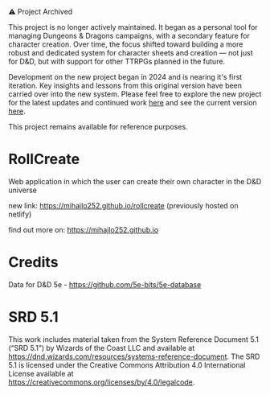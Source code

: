 ⚠️ Project Archived

This project is no longer actively maintained. It began as a personal tool for managing Dungeons & Dragons campaigns, with a secondary feature for character creation. Over time, the focus shifted toward building a more robust and dedicated system for character sheets and creation — not just for D&D, but with support for other TTRPGs planned in the future.

Development on the new project began in 2024 and is nearing it's first iteration. Key insights and lessons from this original version have been carried over into the new system. Please feel free to explore the new project for the latest updates and continued work <a href="https://https://github.com/mihajlo252/the-scrollforge" target="_blank" className="link text-primary">
here</a> and see the current version <a href="https://thescrollforge.netlify.app" target="_blank" className="link text-primary">here</a>.

This project remains available for reference purposes.

# RollCreate

Web application in which the user can create their own character in the D&D universe

new link: https://mihajlo252.github.io/rollcreate (previously hosted on netlify)

find out more on: https://mihajlo252.github.io

# Credits

Data for D&D 5e - https://github.com/5e-bits/5e-database

# SRD 5.1

This work includes material taken from the System Reference Document 5.1 (“SRD 5.1”) by Wizards of
the Coast LLC and available at https://dnd.wizards.com/resources/systems-reference-document. The
SRD 5.1 is licensed under the Creative Commons Attribution 4.0 International License available at
https://creativecommons.org/licenses/by/4.0/legalcode.
